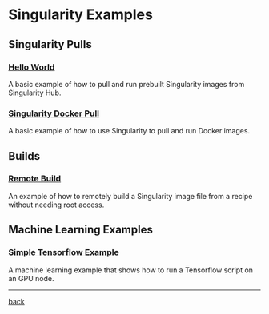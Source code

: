 # Singularity Examples

## Singularity Pulls

### [Hello World](Hello-World)
A basic example of how to pull and run prebuilt Singularity images from Singularity Hub.

### [Singularity Docker Pull](Singularity-Docker-Pull)
A basic example of how to use Singularity to pull and run Docker images.

## Builds

### [Remote Build](Remote-Build)
An example of how to remotely build a Singularity image file from a recipe without needing root access.

## Machine Learning Examples

### [Simple Tensorflow Example](Tensorflow-Example)
A machine learning example that shows how to run a Tensorflow script on an GPU node.


*****
[back](../)
